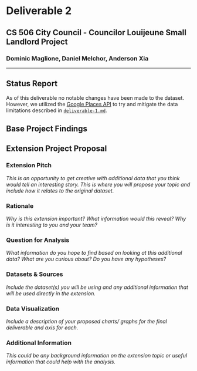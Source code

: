 # Deliverable 2

## CS 506 City Council - Councilor Louijeune Small Landlord Project

### Dominic Maglione, Daniel Melchor, Anderson Xia

---

## Status Report

As of this deliverable no notable changes have been made to the dataset. However, we utilized the [Google Places API](https://developers.google.com/maps/documentation/places/web-service/overview) to try and mitigate the data limitations described in [`deliverable-1.md`](./deliverable-1.md).

## Base Project Findings

## Extension Project Proposal

### Extension Pitch

_This is an opportunity to get creative with additional data that you think would tell an interesting story. This is where you will propose your topic and include how it relates to the original dataset._

### Rationale

_Why is this extension important? What information would this reveal? Why is it interesting to you and your team?_

### Question for Analysis

_What information do you hope to find based on looking at this additional data? What are you curious about? Do you have any hypotheses?_

### Datasets & Sources

_Include the dataset(s) you will be using and any additional information that will be used directly in the extension._

### Data Visualization

_Include a description of your proposed charts/ graphs for the final deliverable and axis for each._

### Additional Information

_This could be any background information on the extension topic or useful information that could help with the analysis._
